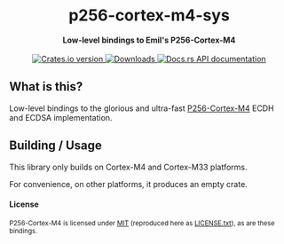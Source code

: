 <h1 align="center">p256-cortex-m4-sys</h1>
<div align="center">
 <strong>
   Low-level bindings to Emil's P256-Cortex-M4
 </strong>
</div>

<br />

<div align="center">
  <!-- Crates version -->
  <a href="https://crates.io/crates/p256-cortex-m4-sys">
    <img src="https://img.shields.io/crates/v/p256-cortex-m4-sys.svg?style=flat-square"
    alt="Crates.io version" />
  </a>
  <!-- Downloads -->
  <a href="https://crates.io/crates/p256-cortex-m4-sys">
    <img src="https://img.shields.io/crates/d/p256-cortex-m4-sys.svg?style=flat-square"
      alt="Downloads" />
  </a>
  <!-- API docs -->
  <a href="https://docs.rs/p256-cortex-m4-sys">
    <img src="https://img.shields.io/badge/docs-release-blue.svg?style=flat-square"
      alt="Docs.rs API documentation" />
  </a>
</div>


## What is this?

Low-level bindings to the glorious and ultra-fast [P256-Cortex-M4][p256-cortex-m4] ECDH and ECDSA implementation.

[p256-cortex-m4]: https://github.com/Emill/P256-Cortex-M4


## Building / Usage

This library only builds on Cortex-M4 and Cortex-M33 platforms.

For convenience, on other platforms, it produces an empty crate.


#### License

<sup>P256-Cortex-M4 is licensed under [MIT][mit] (reproduced here as [LICENSE.txt](P256-Cortex-M4/LICENSE.txt)),
as are these bindings.</sup>

[mit]: https://github.com/Emill/P256-Cortex-M4/blob/master/LICENSE.txt
